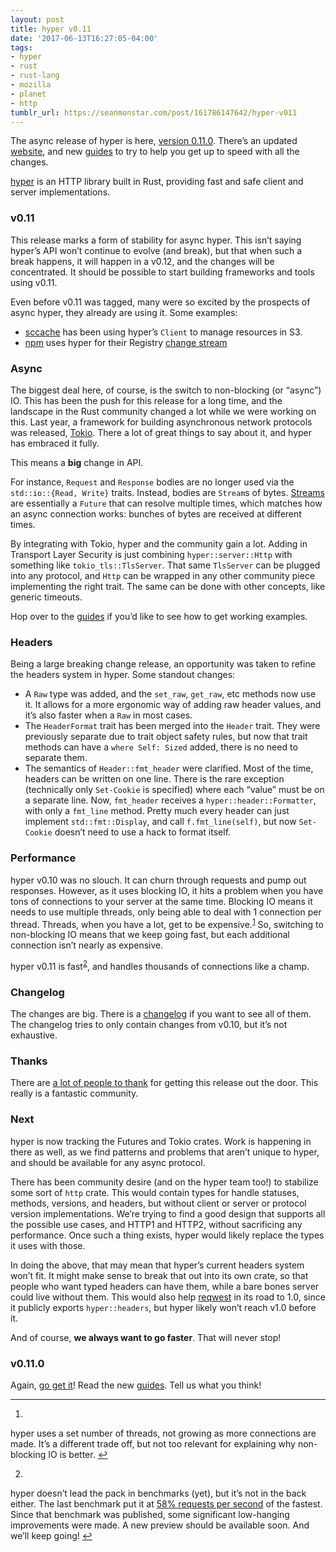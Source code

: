 ```yaml
---
layout: post
title: hyper v0.11
date: '2017-06-13T16:27:05-04:00'
tags:
- hyper
- rust
- rust-lang
- mozilla
- planet
- http
tumblr_url: https://seanmonstar.com/post/161786147642/hyper-v011
---
```

The async release of hyper is here, [version 0.11.0](https://github.com/hyperium/hyper/releases/tag/v0.11.0). There’s an updated [website](https://hyper.rs), and new [guides](https://hyper.rs/guides) to try to help you get up to speed with all the changes.

[hyper](https://hyper.rs) is an HTTP library built in Rust, providing fast and safe client and server implementations.

### v0.11

This release marks a form of stability for async hyper. This isn’t saying hyper’s API won’t continue to evolve (and break), but that when such a break happens, it will happen in a v0.12, and the changes will be concentrated. It should be possible to start building frameworks and tools using v0.11.

Even before v0.11 was tagged, many were so excited by the prospects of async hyper, they already are using it. Some examples:

- [sccache](https://github.com/mozilla/sccache) has been using hyper’s `Client` to manage resources in S3.
- [npm](https://medium.com/npm-inc/npm-weekly-95-npm-helps-pch-npm-rust-bridging-the-spanish-speaking-tech-knowledge-gap-fa2bb3c795fa) uses hyper for their Registry [change stream](https://github.com/ashleygwilliams/changes-stream-rust)

### Async

The biggest deal here, of course, is the switch to non-blocking (or “async”) IO. This has been the push for this release for a long time, and the landscape in the Rust community changed a lot while we were working on this. Last year, a framework for building asynchronous network protocols was released, [Tokio](https://tokio.rs). There a lot of great things to say about it, and hyper has embraced it fully.

This means a **big** change in API.

For instance, `Request` and `Response` bodies are no longer used via the `std::io::{Read, Write}` traits. Instead, bodies are `Stream`s of bytes. [Streams](https://tokio.rs/docs/getting-started/streams-and-sinks/) are essentially a `Future` that can resolve multiple times, which matches how an async connection works: bunches of bytes are received at different times.

By integrating with Tokio, hyper and the community gain a lot. Adding in Transport Layer Security is just combining `hyper::server::Http` with something like `tokio_tls::TlsServer`. That same `TlsServer` can be plugged into any protocol, and `Http` can be wrapped in any other community piece implementing the right trait. The same can be done with other concepts, like generic timeouts.

Hop over to the [guides](https://hyper.rs/guides) if you’d like to see how to get working examples.

### Headers

Being a large breaking change release, an opportunity was taken to refine the headers system in hyper. Some standout changes:

- A `Raw` type was added, and the `set_raw`, `get_raw`, etc methods now use it. It allows for a more ergonomic way of adding raw header values, and it’s also faster when a `Raw` in most cases.
- The `HeaderFormat` trait has been merged into the `Header` trait. They were previously separate due to trait object safety rules, but now that trait methods can have a `where Self: Sized` added, there is no need to separate them.
- The semantics of `Header::fmt_header` were clarified. Most of the time, headers can be written on one line. There is the rare exception (technically only `Set-Cookie` is specified) where each “value” must be on a separate line. Now, `fmt_header` receives a `hyper::header::Formatter`, with only a `fmt_line` method. Pretty much every header can just implement `std::fmt::Display`, and call `f.fmt_line(self)`, but now `Set-Cookie` doesn’t need to use a hack to format itself.

### Performance

hyper v0.10 was no slouch. It can churn through requests and pump out responses. However, as it uses blocking IO, it hits a problem when you have tons of connections to your server at the same time. Blocking IO means it needs to use multiple threads, only being able to deal with 1 connection per thread. Threads, when you have a lot, get to be expensive.<sup id="fnref:1"><a href="#fn:1" class="footnote-ref" role="doc-noteref">1</a></sup> So, switching to non-blocking IO means that we keep going fast, but each additional connection isn’t nearly as expensive.

hyper v0.11 is fast<sup id="fnref:2"><a href="#fn:2" class="footnote-ref" role="doc-noteref">2</a></sup>, and handles thousands of connections like a champ.

### Changelog

The changes are big. There is a [changelog](https://github.com/hyperium/hyper/releases/tag/v0.11.0) if you want to see all of them. The changelog tries to only contain changes from v0.10, but it’s not exhaustive.

### Thanks

There are [a lot of people to thank](https://github.com/hyperium/hyper/releases/tag/v0.11.0#user-content-thanks) for getting this release out the door. This really is a fantastic community.

### Next

hyper is now tracking the Futures and Tokio crates. Work is happening in there as well, as we find patterns and problems that aren’t unique to hyper, and should be available for any async protocol.

There has been community desire (and on the hyper team too!) to stabilize some sort of `http` crate. This would contain types for handle statuses, methods, versions, and headers, but without client or server or protocol version implementations. We’re trying to find a good design that supports all the possible use cases, and HTTP1 and HTTP2, without sacrificing any performance. Once such a thing exists, hyper would likely replace the types it uses with those.

In doing the above, that may mean that hyper’s current headers system won’t fit. It might make sense to break that out into its own crate, so that people who want typed headers can have them, while a bare bones server could live without them. This would also help [reqwest](https://github.com/seanmonstar/reqwest) in its road to 1.0, since it publicly exports `hyper::headers`, but hyper likely won’t reach v1.0 before it.

And of course, **we always want to go faster**. That will never stop!

### v0.11.0

Again, [go get it](https://crates.io/crates/hyper)! Read the new [guides](https://hyper.rs/guides). Tell us what you think!

* * *

1. 

hyper uses a set number of threads, not growing as more connections are made. It’s a different trade off, but not too relevant for explaining why non-blocking IO is better.&nbsp;[↩︎](#fnref:1)

2. 

hyper doesn’t lead the pack in benchmarks (yet), but it’s not in the back either. The last benchmark put it at [58% requests per second](https://www.techempower.com/benchmarks/#section=data-r14&hw=ph&test=json) of the fastest. Since that benchmark was published, some significant low-hanging improvements were made. A new preview should be available soon. And we’ll keep going!&nbsp;[↩︎](#fnref:2)

